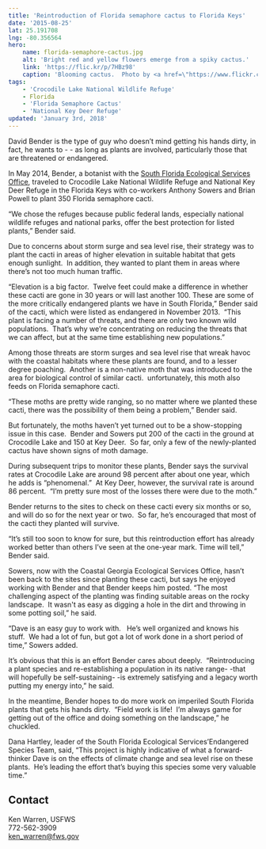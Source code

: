 ```yaml
---
title: 'Reintroduction of Florida semaphore cactus to Florida Keys'
date: '2015-08-25'
lat: 25.191708
lng: -80.356564
hero:
    name: florida-semaphore-cactus.jpg
    alt: 'Bright red and yellow flowers emerge from a spiky cactus.'
    link: 'https://flic.kr/p/7HBz98'
    caption: 'Blooming cactus.  Photo by <a href=\"https://www.flickr.com/photos/wiredwitch/\" target=\"_blank\">Ketzirah Lesser</a>, <a href=\"https://creativecommons.org/licenses/by-sa/2.0/\" target=\"_blank\">CC BY-SA 2.0</a>.'
tags:
    - 'Crocodile Lake National Wildlife Refuge'
    - Florida
    - 'Florida Semaphore Cactus'
    - 'National Key Deer Refuge'
updated: 'January 3rd, 2018'
---
```


David Bender is the type of guy who doesn’t mind getting his hands dirty, in fact, he wants to - - as long as plants are involved, particularly those that are threatened or endangered.

In May 2014, Bender, a botanist with the [South Florida Ecological Services Office](https://www.fws.gov/verobeach/), traveled to Crocodile Lake National Wildlife Refuge and National Key Deer Refuge in the Florida Keys with co-workers Anthony Sowers and Brian Powell to plant 350 Florida semaphore cacti.

“We chose the refuges because public federal lands, especially national wildlife refuges and national parks, offer the best protection for listed plants,” Bender said. 

Due to concerns about storm surge and sea level rise, their strategy was to plant the cacti in areas of higher elevation in suitable habitat that gets enough sunlight.  In addition, they wanted to plant them in areas where there’s not too much human traffic.

“Elevation is a big factor.  Twelve feet could make a difference in whether these cacti are gone in 30 years or will last another 100\. These are some of the more critically endangered plants we have in South Florida,” Bender said of the cacti, which were listed as endangered in November 2013.  “This plant is facing a number of threats, and there are only two known wild populations.  That’s why we’re concentrating on reducing the threats that we can affect, but at the same time establishing new populations.”

Among those threats are storm surges and sea level rise that wreak havoc with the coastal habitats where these plants are found, and to a lesser degree poaching.  Another is a non-native moth that was introduced to the area for biological control of similar cacti.  unfortunately, this moth also feeds on Florida semaphore cacti. 

“These moths are pretty wide ranging, so no matter where we planted these cacti, there was the possibility of them being a problem,” Bender said.

But fortunately, the moths haven’t yet turned out to be a show-stopping issue in this case.  Bender and Sowers put 200 of the cacti in the ground at Crocodile Lake and 150 at Key Deer.  So far, only a few of the newly-planted cactus have shown signs of moth damage.

During subsequent trips to monitor these plants, Bender says the survival rates at Crocodile Lake are around 98 percent after about one year, which he adds is “phenomenal.”  At Key Deer, however, the survival rate is around 86 percent.  “I’m pretty sure most of the losses there were due to the moth.”

Bender returns to the sites to check on these cacti every six months or so, and will do so for the next year or two.  So far, he’s encouraged that most of the cacti they planted will survive.

“It’s still too soon to know for sure, but this reintroduction effort has already worked better than others I’ve seen at the one-year mark. Time will tell,” Bender said.

Sowers, now with the Coastal Georgia Ecological Services Office, hasn’t been back to the sites since planting these cacti, but says he enjoyed working with Bender and that Bender keeps him posted. “The most challenging aspect of the planting was finding suitable areas on the rocky landscape.  It wasn't as easy as digging a hole in the dirt and throwing in some potting soil,” he said. 

“Dave is an easy guy to work with.   He’s well organized and knows his stuff.  We had a lot of fun, but got a lot of work done in a short period of time,” Sowers added.

It’s obvious that this is an effort Bender cares about deeply.  “Reintroducing a plant species and re-establishing a population in its native range- -that will hopefully be self-sustaining- -is extremely satisfying and a legacy worth putting my energy into,” he said.

In the meantime, Bender hopes to do more work on imperiled South Florida plants that gets his hands dirty.  “Field work is life!  I’m always game for getting out of the office and doing something on the landscape,” he chuckled.

Dana Hartley, leader of the South Florida Ecological Services’Endangered Species Team, said, “This project is highly indicative of what a forward-thinker Dave is on the effects of climate change and sea level rise on these plants.  He’s leading the effort that’s buying this species some very valuable time.”

## Contact

Ken Warren, USFWS  
772-562-3909  
[ken_warren@fws.gov](mailto:ken_warren@fws.gov)

